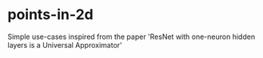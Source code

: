 # points-in-2d
Simple use-cases inspired from the paper 'ResNet with one-neuron hidden layers is a Universal Approximator'
